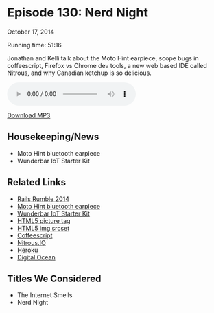 Episode 130: Nerd Night
====
October 17, 2014

Running time: 51:16

Jonathan and Kelli talk about the Moto Hint earpiece, scope bugs in coffeescript, Firefox vs Chrome dev tools, a new web based IDE called Nitrous, and why Canadian ketchup is so delicious.

<audio preload="auto" controls>
    <source src="https://s3.amazonaws.com/nitch/Episode_130_Nerd_Night.mp3" type="audio/mpeg" />
    <source src="https://s3.amazonaws.com/nitch/Episode_130_Nerd_Night.ogg" type="audio/ogg" />
    Your browser does not support HTML5 audio. Please download the episode using the link below.
</audio>

[Download MP3](https://s3.amazonaws.com/nitch/Episode_130_Nerd_Night.mp3 "Episode 130: Nerd Night")

## Housekeeping/News

* Moto Hint bluetooth earpiece
* Wunderbar IoT Starter Kit

## Related Links

* [Rails Rumble 2014](http://railsrumble.com/ "2014 Rails Rumble")
* [Moto Hint bluetooth earpiece](http://www.motorola.com/us/accessories-bluetooth-headsets/Moto-Hint/moto-hint-pdp.html "Moto Hint")
* [Wunderbar IoT Starter Kit](https://www.dragoninnovation.com/projects/35-wunderbar-by-relayr "WunderBar by relayr - Dragon Innovation")
* [HTML5 picture tag](http://html5hub.com/html5-picture-element/ "HTML5 Hub  | HTML5 &lt;picture&gt; Element")
* [HTML5 img srcset](http://www.w3.org/html/wg/drafts/html/master/embedded-content.html "")
* [Coffeescript](http://coffeescript.org/ "CoffeeScript")
* [Nitrous.IO](https://www.nitrous.io/ "")
* [Heroku](https://www.heroku.com/ "Heroku | Cloud Application Platform")
* [Digital Ocean](https://www.digitalocean.com/ "SSD Cloud Server, VPS Server, Simple Cloud Hosting | DigitalOcean")

## Titles We Considered

* The Internet Smells
* Nerd Night